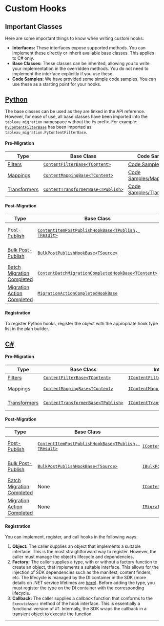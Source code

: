 # Custom Hooks

## Important Classes

Here are some important things to know when writing custom hooks:

- **Interfaces:** These interfaces expose supported methods. You can implement these directly or inherit available base classes. This applies to C# only.
- **Base Classes:** These classes can be inherited, allowing you to write your implementation in the overridden methods. You do not need to implement the interface explicitly if you use these.
- **Code Samples:** We have provided some simple code samples. You can use these as a starting point for your hooks.

## [Python](#tab/Python)

The base classes can be used as they are linked in the API reference. However, for ease of use, all base classes have been imported into the `tableau_migration` namespace without the `Py` prefix.
For example: [`PyContentFilterBase`](~/api-python/reference/tableau_migration.migration_engine_hooks_filters_interop.PyContentFilterBase.md) has been imported as `tableau_migration.PyContentFilterBase`.

#### Pre-Migration

| Type                                                                                                    | Base Class                                                                                                                                             | Code Samples                                                 |
|---------------------------------------------------------------------------------------------------------|--------------------------------------------------------------------------------------------------------------------------------------------------------|--------------------------------------------------------------|
| [Filters](~/api-python/reference/tableau_migration.migration_engine_hooks_filters_interop.md)           | [`ContentFilterBase<TContent>`](~/api-python/reference/tableau_migration.migration_engine_hooks_filters_interop.PyContentFilterBase.md)                | [Code Samples/Filters](~/samples/filters/index.md)           |
| [Mappings](~/api-python/reference/tableau_migration.migration_engine_hooks_mappings_interop.md)         | [`ContentMappingBase<TContent>`](~/api-python/reference/tableau_migration.migration_engine_hooks_mappings_interop.PyContentMappingBase.md)             | [Code Samples/Mappings](~/samples/mappings/index.md)         |
| [Transformers](~/api-python/reference/tableau_migration.migration_engine_hooks_transformers_interop.md) | [`ContentTransformerBase<TPublish>`](~/api-python/reference/tableau_migration.migration_engine_hooks_transformers_interop.PyContentTransformerBase.md) | [Code Samples/Transformers](~/samples/transformers/index.md) |

#### Post-Migration

| Type                                                                                                        | Base Class                                                                                                                                                                | Code Samples                                                                   |
|-------------------------------------------------------------------------------------------------------------|---------------------------------------------------------------------------------------------------------------------------------------------------------------------------|--------------------------------------------------------------------------------|
| [Post-Publish](~/api-python/reference/tableau_migration.migration_engine_hooks_postpublish_interop.md)      | [`ContentItemPostPublishHookBase<TPublish, TResult>`](~/api-python/reference/tableau_migration.migration_engine_hooks_postpublish_interop.PyBulkPostPublishHookBase.md)   | [Code Samples/Post-Publish Hooks](~/samples/post-publish/index.md)             |
| [Bulk Post-Publish](~/api-python/reference/tableau_migration.migration_engine_hooks_postpublish_interop.md) | [`BulkPostPublishHookBase<TSource>`](~/api-python/reference/tableau_migration.migration_engine_hooks_postpublish_interop.PyBulkPostPublishHookBase.md)                    | [Code Samples/Bulk Post-Publish](~/samples/bulk-post-publish/index.md)         |
| [Batch Migration Completed](~/api-python/reference/tableau_migration.migration_engine_hooks_interop.md)     | [`ContentBatchMigrationCompletedHookBase<TContent>`](~/api-python/reference/tableau_migration.migration_engine_hooks_interop.PyContentBatchMigrationCompletedHookBase.md) | [Code Samples/Batch Completed](~/samples/batch-migration-completed/index.md)   |
| [Migration Action Completed](~/api-python/reference/tableau_migration.migration_engine_hooks_interop.md)    | [`MigrationActionCompletedHookBase`](~/api-python/reference/tableau_migration.migration_engine_hooks_interop.PyMigrationActionCompletedHookBase.md)                       | [Code Samples/Action Completed](~/samples/migration-action-completed/index.md) |

#### Registration

To register Python hooks, register the object with the appropriate hook type list in the plan builder.

## [C#](#tab/CSharp)

#### Pre-Migration

| Type											                                                          | Base Class		                                                                                                                                   | Interface 		                                                                                           | Code Samples		                                          |
|---------------------------------------------------------------------------------------------------------|----------------------------------------------------------------------------------------------------------------------------------------------------|-----------------------------------------------------------------------------------------------------------|--------------------------------------------------------------|
| [Filters](xref:Tableau.Migration.Engine.Hooks.Filters)                                                  | [`ContentFilterBase<TContent>`](xref:Tableau.Migration.Engine.Hooks.Filters.ContentFilterBase`1)                                                   | [`IContentFilter<TContent>`](xref:Tableau.Migration.Engine.Hooks.Filters.IContentFilter`1)                | [Code Samples/Filters](~/samples/filters/index.md)           |
| [Mappings](xref:Tableau.Migration.Engine.Hooks.Mappings)                                                | [`ContentMappingBase<TContent>`](xref:Tableau.Migration.Engine.Hooks.Mappings.ContentMappingBase`1)                                                | [`IContentMapping<TContent>`](xref:Tableau.Migration.Engine.Hooks.Mappings.IContentMapping`1)             | [Code Samples/Mappings](~/samples/mappings/index.md)         |
| [Transformers](xref:Tableau.Migration.Engine.Hooks.Transformers)                                        | [`ContentTransformerBase<TPublish>`](xref:Tableau.Migration.Engine.Hooks.Transformers.ContentTransformerBase`1)                                    | [`IContentTransformer<TPublish>`](xref:Tableau.Migration.Engine.Hooks.Transformers.IContentTransformer`1) | [Code Samples/Transformers](~/samples/transformers/index.md) |

#### Post-Migration

| Type 		                                                                                               | Base Class 		                                                                                                                     | Interface 		                                                                                                            | Code Samples		                                                             |
|----------------------------------------------------------------------------------------------------------|-----------------------------------------------------------------------------------------------------------------------------------------|------------------------------------------------------------------------------------------------------------------------------|--------------------------------------------------------------------------------|
| [Post-Publish](xref:Tableau.Migration.Engine.Hooks.PostPublish)                                          | [`ContentItemPostPublishHookBase<TPublish, TResult>`](xref:Tableau.Migration.Engine.Hooks.PostPublish.ContentItemPostPublishHookBase`1) | [`IContentItemPostPublishHook<TContent>`](xref:Tableau.Migration.Engine.Hooks.PostPublish.IContentItemPostPublishHook`2)     | [Code Samples/Post-Publish Hooks](~/samples/post-publish/index.md)             |
| [Bulk Post-Publish](xref:Tableau.Migration.Engine.Hooks.PostPublish)                                     | [`BulkPostPublishHookBase<TSource>`](xref:Tableau.Migration.Engine.Hooks.PostPublish.BulkPostPublishHookBase`1)                         | [`IBulkPostPublishHook<TSource>`](xref:Tableau.Migration.Engine.Hooks.PostPublish.IBulkPostPublishHook`1)                    | [Code Samples/Bulk Post-Publish](~/samples/bulk-post-publish/index.md)         |
| [Batch Migration Completed](xref:Tableau.Migration.Engine.Hooks)                                         | None 		                                                                                                                             | [`IContentBatchMigrationCompletedHook<TContent>`](xref:Tableau.Migration.Engine.Hooks.IContentBatchMigrationCompletedHook`1) | [Code Samples/Batch Completed](~/samples/batch-migration-completed/index.md)   |
| [Migration Action Completed](xref:Tableau.Migration.Engine.Hooks)                                        | None 		                                                                                                                             | [`IMigrationActionCompletedHook`](xref:Tableau.Migration.Engine.Hooks.IMigrationActionCompletedHook)                         | [Code Samples/Action Completed](~/samples/migration-action-completed/index.md) |

#### Registration

You can implement, register, and call hooks in the following ways:

1. **Object:** The caller supplies an object that implements a suitable interface. This is the most straightforward way to register. However, the caller must manage the object’s lifecycle and dependencies.
2. **Factory:** The caller supplies a type, with or without a factory function to create an object, that implements a suitable interface. This allows for the injection of SDK dependencies such as the manifest, content finders, etc. The lifecycle is managed by the DI container in the SDK (more details on .NET service lifetimes are [here](https://learn.microsoft.com/en-us/dotnet/core/extensions/dependency-injection#service-lifetimes)). Before adding the type, you must register the type on the DI container with the corresponding lifecycle.
3. **Callback:** The caller supplies a callback function that conforms to the `ExecuteAsync` method of the hook interface. This is essentially a functional version of #1. Internally, the SDK wraps the callback in a transient object to execute the function.

---
